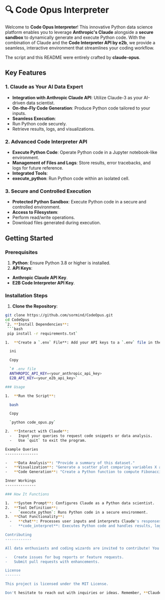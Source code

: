 # 🔍 Code Opus Interpreter

Welcome to **Code Opus Interpreter**! This innovative Python data science platform enables you to leverage **Anthropic's Claude** alongside a **secure sandbox** to dynamically generate and execute Python code. With the combination of Claude and the **Code Interpreter API by e2b**, we provide a seamless, interactive environment that streamlines your coding workflow.

The script and this README were entirely crafted by **claude-opus**.

## Key Features

### 1. **Claude as Your AI Data Expert**

- **Integration with Anthropic Claude API**: Utilize Claude-3 as your AI-driven data scientist.
- **On-the-Fly Code Generation**: Produce Python code tailored to your inputs.
- **Seamless Execution**:
 - Run Python code securely.
 - Retrieve results, logs, and visualizations.

### 2. **Advanced Code Interpreter API**

- **Execute Python Code**: Operate Python code in a Jupyter notebook-like environment.
- **Management of Files and Logs**: Store results, error tracebacks, and logs for future reference.
- **Integrated Tools**:
 - **execute_python**: Run Python code within an isolated cell.

### 3. **Secure and Controlled Execution**

- **Protected Python Sandbox**: Execute Python code in a secure and controlled environment.
- **Access to Filesystem**:
 - Perform read/write operations.
 - Download files generated during execution.

## Getting Started

### Prerequisites

1. **Python**: Ensure Python 3.8 or higher is installed.
2. **API Keys**:
  - **Anthropic Claude API Key**.
  - **E2B Code Interpreter API Key**.

### Installation Steps

1. **Clone the Repository**:
  ```bash
  git clone https://github.com/sormind/CodeOpus.git
  cd CodeOpus
  `2. **Install Dependencies**:
   ```bash
   pip install -r requirements.txt`

1.  **Create a `.env` File**: Add your API keys to a `.env` file in the root directory:

    ini

    Copy

    `# .env file
    ANTHROPIC_API_KEY=<your_anthropic_api_key>
    E2B_API_KEY=<your_e2b_api_key>`

### Usage

1.  **Run the Script**:

    bash

    Copy

    `python code_opus.py`

2.  **Interact with Claude**:
    -   Input your queries to request code snippets or data analysis.
    -   Use `quit` to exit the program.

Example Queries
---------------

-   **Data Analysis**: "Provide a summary of this dataset."
-   **Visualization**: "Generate a scatter plot comparing variables X and Y."
-   **Code Generation**: "Create a Python function to compute Fibonacci numbers."

Inner Workings
--------------

### How It Functions

1.  **System Prompt**: Configures Claude as a Python data scientist.
2.  **Tool Definition**:
    -   `execute_python`: Runs Python code in a secure environment.
3.  **Chat Functionality**:
    -   **chat**: Processes user inputs and interprets Claude's responses.
    -   **code_interpret**: Executes Python code and handles results, logs, and files.

Contributing
------------

All data enthusiasts and coding wizards are invited to contribute! You can:

-   Create issues for bug reports or feature requests.
-   Submit pull requests with enhancements.

License
-------

This project is licensed under the MIT License.

Don't hesitate to reach out with inquiries or ideas. Remember, **Claude** and the **Code Interpreter** are here to elevate your data science journey!
